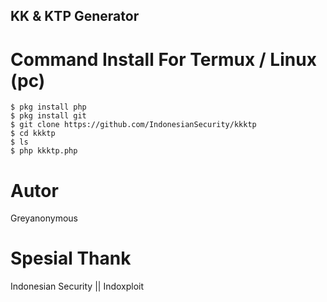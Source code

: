 ## KK & KTP Generator
# Command Install For Termux / Linux (pc)
```
$ pkg install php
$ pkg install git
$ git clone https://github.com/IndonesianSecurity/kkktp
$ cd kkktp
$ ls
$ php kkktp.php
```
# Autor
Greyanonymous  

# Spesial Thank
Indonesian Security || Indoxploit
